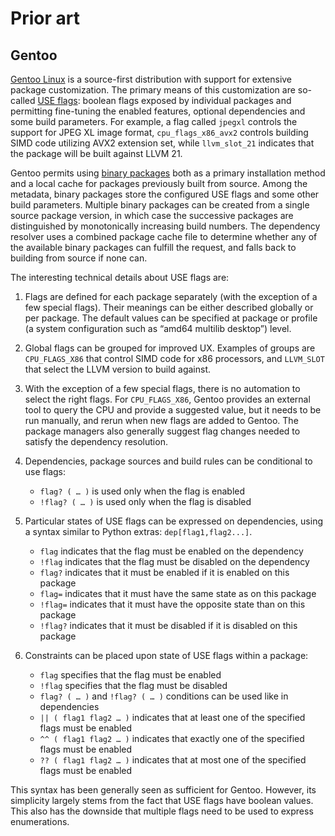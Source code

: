 # Prior art

## Gentoo

[Gentoo Linux](https://www.gentoo.org) is a source-first distribution
with support for extensive package customization. The primary means of
this customization are so-called [USE
flags](https://wiki.gentoo.org/wiki/Handbook:AMD64/Working/USE): boolean
flags exposed by individual packages and permitting fine-tuning the
enabled features, optional dependencies and some build parameters. For
example, a flag called `jpegxl` controls the support for JPEG XL image
format, `cpu_flags_x86_avx2` controls building SIMD code utilizing AVX2
extension set, while `llvm_slot_21` indicates that the package will be
built against LLVM 21.

Gentoo permits using [binary
packages](https://wiki.gentoo.org/wiki/Handbook:AMD64/Working/Features#Binary_package_support)
both as a primary installation method and a local cache for packages
previously built from source. Among the metadata, binary packages store
the configured USE flags and some other build parameters. Multiple
binary packages can be created from a single source package version, in
which case the successive packages are distinguished by monotonically
increasing build numbers. The dependency resolver uses a combined
package cache file to determine whether any of the available binary
packages can fulfill the request, and falls back to building from source
if none can.

The interesting technical details about USE flags are:

1. Flags are defined for each package separately (with the exception of
   a few special flags). Their meanings can be either described globally
   or per package. The default values can be specified at package or
   profile (a system configuration such as “amd64 multilib desktop”)
   level.

2. Global flags can be grouped for improved UX. Examples of groups are
   `CPU_FLAGS_X86` that control SIMD code for x86 processors, and
   `LLVM_SLOT` that select the LLVM version to build against.

3. With the exception of a few special flags, there is no automation to
   select the right flags. For `CPU_FLAGS_X86`, Gentoo provides an
   external tool to query the CPU and provide a suggested value, but it
   needs to be run manually, and rerun when new flags are added to
   Gentoo. The package managers also generally suggest flag changes
   needed to satisfy the dependency resolution.

4. Dependencies, package sources and build rules can be conditional to
   use flags:
   * `flag? ( … )` is used only when the flag is enabled
   * `!flag? ( … )` is used only when the flag is disabled

5. Particular states of USE flags can be expressed on dependencies,
   using a syntax similar to Python extras: `dep[flag1,flag2...]`.
   * `flag` indicates that the flag must be enabled on the dependency
   * `!flag` indicates that the flag must be disabled on the dependency
   * `flag?` indicates that it must be enabled if it is enabled on this
     package
   * `flag=` indicates that it must have the same state as on this
     package
   * `!flag=` indicates that it must have the opposite state than on
     this package
   * `!flag?` indicates that it must be disabled if it is disabled on
     this package

6. Constraints can be placed upon state of USE flags within a package:
   * `flag` specifies that the flag must be enabled
   * `!flag` specifies that the flag must be disabled
   * `flag? ( … )` and `!flag? ( … )` conditions can be used like in
     dependencies  
   * `|| ( flag1 flag2 … )` indicates that at least one of the specified
     flags must be enabled
   * `^^ ( flag1 flag2 … )` indicates that exactly one of the specified
     flags must be enabled
   * `?? ( flag1 flag2 … )` indicates that at most one of the specified
     flags must be enabled

This syntax has been generally seen as sufficient for Gentoo. However,
its simplicity largely stems from the fact that USE flags have boolean
values. This also has the downside that multiple flags need to be used
to express enumerations.
